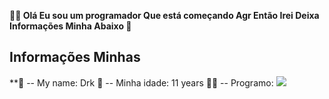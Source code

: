 **👩‍💻 Olá Eu sou um programador Que está começando Agr Então Irei Deixa Informações Minha Abaixo 📃**

## Informações Minhas ##

**👋 -- My name: Drk
  🔞 -- Minha idade: 11 years
  👩‍💻 -- Programo: <img src='https://cdn.jsdelivr.net/gh/devicons/devicon/icons/devicon/devicon-original.svg'>
